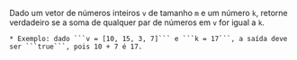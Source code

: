 Dado um vetor de números inteiros ```v``` de tamanho ```m``` e um número ```k```, retorne verdadeiro se a soma de qualquer par de números em ```v``` for igual a ```k```.

    * Exemplo: dado ```v = [10, 15, 3, 7]``` e ```k = 17```, a saída deve ser ```true```, pois 10 + 7 é 17.
